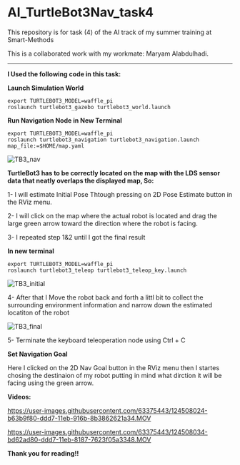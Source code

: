 # AI_TurtleBot3Nav_task4
This repository is for task (4) of the AI track of my summer training at Smart-Methods

This is a collaborated work with my workmate: Maryam Alabdulhadi.  

-----------------------------------------------

**I Used the following code in this task:**

**Launch Simulation World**

    export TURTLEBOT3_MODEL=waffle_pi
    roslaunch turtlebot3_gazebo turtlebot3_world.launch
    
**Run Navigation Node in New Terminal**

    export TURTLEBOT3_MODEL=waffle_pi
    roslaunch turtlebot3_navigation turtlebot3_navigation.launch map_file:=$HOME/map.yaml
    
    
  ![TB3_nav](https://user-images.githubusercontent.com/63375443/124506481-6909fe80-ddd4-11eb-9114-efeb3e6fb6eb.png)

    
**TurtleBot3 has to be correctly located on the map with the LDS sensor data that neatly overlaps the displayed map, So:**

1- I will estimate Initial Pose Thtough pressing on 2D Pose Estimate button in the RViz menu.

2- I will click on the map where the actual robot is located and drag the large green arrow toward the direction where the robot is facing.

3- I repeated step 1&2 until I got the final result 

**In new terminal**

    export TURTLEBOT3_MODEL=waffle_pi
    roslaunch turtlebot3_teleop turtlebot3_teleop_key.launch
    
![TB3_initial](https://user-images.githubusercontent.com/63375443/124506668-d74ec100-ddd4-11eb-9a19-3d49c8665ac8.png)

    
4- After that I Move the robot back and forth a littl bit to collect the surrounding environment information and narrow down the estimated locatiton of the robot

![TB3_final](https://user-images.githubusercontent.com/63375443/124506531-82ab4600-ddd4-11eb-9bbc-9c09bd02d318.png)


5- Terminate the keyboard teleoperation node using Ctrl + C

**Set Navigation Goal**

Here I clicked on the 2D Nav Goal button in the RViz menu then I startes chosing the destinaion of my robot putting in mind what dirction it will be facing using the green arrow.

**Videos:**

https://user-images.githubusercontent.com/63375443/124508024-b63b9f80-ddd7-11eb-916b-8b3862621a34.MOV


https://user-images.githubusercontent.com/63375443/124508034-bd62ad80-ddd7-11eb-8187-7623f05a3348.MOV


**Thank you for reading!!**
 




